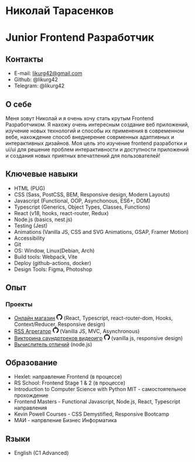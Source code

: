 # Николай Тарасенков

# Junior Frontend Разработчик

## Контакты

-   E-mail: likurg42@gmail.com
-   Github: @likurg42
-   Telegram: @likurg42

## О себе

Меня зовут Николай и я очень хочу стать крутым Frontend Разработчиком. Я нахожу очень интересным создание веб приложений, изучение новых технологий и способы их применения в современном вебе, нахождение способ внеднерение соврменных адаптивных и интерактивных дизайнов. Моя цель это изучение frontend разработки и ui/ui для решение проблем интерактивности и доступности приложений и создания новых приятных впечатлений для пользователей!

## Ключевые навыки

-   HTML (PUG)
-   CSS (Sass, PostCSS, BEM, Responsive design, Modern Layouts)
-   Javascript (Functional, OOP, Asynchonous, ES6+, DOM)
-   Typescript (Generics, Object Types, Classes, Functions)
-   React (v18, hooks, react-router, Redux)
-   Node.js (basics, nest.js)
-   Testing (Jest)
-   Animations (Vanilla JS, CSS and SVG Animations, GSAP, Framer Motion)
-   Accessibility
-   Git
-   OS: Window, Linux(Debian, Arch)
-   Build tools: Webpack, Vite
-   Deploy (github-actions, docker)
-   Design Tools: Figma, Photoshop

## Опыт

### Проекты

-   [Онлайн магазин](https://likurg42.github.io/online-store) [![Online Store Github](./assets/github-logo.png)](https://github.com/likurg42/online-store) (React, Typescript, react-router-dom, Hooks, Context/Reducer, Responsive design)
-   [RSS Агрегатор](https://rss-aggregator-black.vercel.app/) [![RSS Aggregator Github](./assets/github-logo.png)](https://github.com/likurg42/frontend-project-11) (Vanilla JS, MVC, Asynchronous)
-   [Викторина саундртреков видеоигр](https://likurg42.github.io/vgm-quiz/)
    [![VGM Quiz Github](./assets/github-logo.png)](https://github.com/likurg42/vgm-quiz) (vanilla js, responsive design)
-   [Вычислитель отличий](https://github.com/likurg42/frontend-project-lvl2) (node.js)

## Образование

-   Hexlet: направление Frontend (в процессе)
-   RS School: Frontend Stage 1 & 2 (в процессе)
-   Introduction to Computer Science with Python MIT - самостоятельное прохождение
-   Frontend Masters - Functional Javascript, Node.js, React, Typescript направления
-   Kevin Powell Courses - CSS Demystified, Responsive Bootcamp
-   МАИ - напрвление Бизнес Информатика

## Rзыки

-   English (C1 Advanced)
